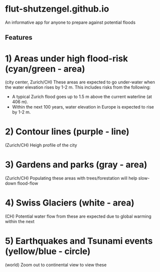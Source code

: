 # flut-shutzengel.github.io
An informative app for anyone to prepare against potential floods

## Features

# 1) Areas under high flood-risk (cyan/green - area) 
(city center, Zurich/CH)
These areas are expected to go under-water when the water elevation rises by 1-2 m. This includes risks from the following:
* A typical Zurich flood goes up to 1.5 m above the current waterline (at 406 m).
* Within the next 100 years, water elevation in Europe is expected to rise by 1-2 m.

# 2) Contour lines (purple - line)
(Zurich/CH)
Heigh profile of the city

# 3) Gardens and parks (gray - area)
(Zurich/CH)
Populating these areas with trees/forestation will help slow-down flood-flow

# 4) Swiss Glaciers (white - area)
(CH) Potential water flow from these are expected due to global warming within the next 

# 5) Earthquakes and Tsunami events (yellow/blue - circle)
(world) Zoom out to continental view to view these

